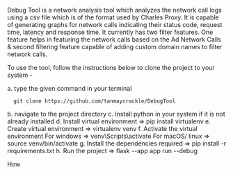 Debug Tool is a network analysis tool which analyzes the network call logs using a csv file which is of the format used by Charles Proxy. 
It is capable of generating graphs for network calls indicating their status code, request time, latency and response time. It currently has two filter features. One feature helps in 
featuring the network calls based on the Ad Network Calls & second filtering feature capable of adding custom domain names to filter network calls. 

To use the tool, follow the instructions below to clone the project to your system - 

a. type the given command in your terminal                                  
```
  git clone https://github.com/tanmaycrackle/DebugTool
```
b. navigate to the project directory
c. Install python in your system if it is not already installed
d. Install virtual environment                                              => pip install virtualenv
e. Create virtual environment                                               => virtualenv venv
f. Activate the virtual environment
                                                                For windows => venv\Scripts\activate
                                                           For macOS/ linux => source venv/bin/activate
g. Install the dependencies required                                        => pip install -r requirements.txt
h. Run the project                                                          => flask --app app run --debug


How 
